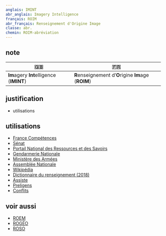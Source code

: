 ```yaml
---
anglais: IMINT
abr_anglais: Imagery Intelligence
français: ROIM
abr_français: Renseignement d'Origine Image
classe: abr.
chemin: ROIM-abréviation
---
```

## note

🇬🇧 | 🇫🇷
---|---
**Im**agery **Int**elligence (**IMINT**)|**R**enseignement d’**O**rigine **Im**age (**ROIM**)

## justification

- utilisations

## utilisations

- [France Compétences](https://www.francecompetences.fr/recherche/rncp/37097/)
- [Sénat](https://www.senat.fr/rap/r19-506/r19-50626.html)
- [Portail National des Ressources et des Savoirs](https://crd.ensosp.fr/doc_num.php?explnum_id=8024)
- [Gendarmerie Nationale](https://www.gendarmerie.interieur.gouv.fr/crgn/content/download/1772/file/NOTE_CREOGN_90_renseignement_humain.pdf)
- [Ministère des Armées](https://www.defense.gouv.fr/terre/nos-unites/niveau-divisionnaire/commandement-du-renseignement/commandement-du-renseignement)
- [Assemblée Nationale](https://www.assemblee-nationale.fr/rap-info/i3219.asp)
- [Wikipédia](https://fr.wikipedia.org/wiki/Renseignement_d%27origine_image)
- [Dictionnaire du renseignement (2018)](https://www.cairn.info/dictionnaire-du-renseignement--9782262070564-page-664.htm)
- [Assiste](https://assiste.com/Encyclopedie/IMINT.html)
- [Preligens](https://www.preligens.com/fr/produits/ai-factory)
- [Conflits](https://www.revueconflits.com/renseignement-aviation-espace-alexis-deprau/)

## voir aussi

- [ROEM](ROEM-abréviation.html)
- [ROGÉO](ROGÉO-abréviation.html)
- [ROSO](ROSO-abréviation.html)
